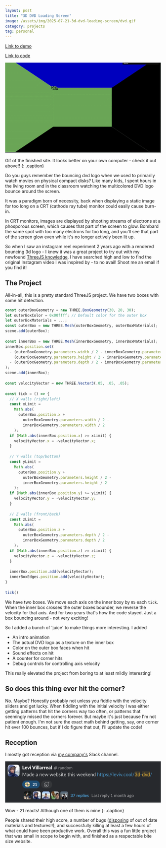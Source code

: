 ```yaml
---
layout: post
title: "3D DVD Loading Screen"
image: /assets/img/2025-07-21-3d-dvd-loading-screen/dvd.gif
category: projects
tag: personal
---
```



[Link to demo](https://leviv.cool/3d-dvd)

[Link to code](https://github.com/leviv/3d-dvd)

![dvd](/assets/img/2025-07-21-3d-dvd-loading-screen/dvd.gif)

Gif of the finished site. It looks better on your own computer - check it out above!!
{: .caption}


Do you guys remember the bouncing dvd logo when we used to primarily watch movies on physical compact disks? Like many kids, I spent hours in the living room and in the classroom watching the multicolored DVD logo bounce around the screen.

It was a paradigm born of necessity, back when displaying a static image for too long on a CRT (cathode ray tube) monitor could easily cause burn-in.

In CRT monitors, images are displayed by shooting streams of electrons at a phosporous screen, which causes that part of the screen to glow. Bombard the same spot with too many electrons for too long, and you'll see that part of the screen glow even while it's no longer actively been lit up. 

So when I saw an instagram reel experiment 2 years ago with a rendered bouncing 3d logo - I knew it was a great project to try out with my newfound [ThreeJS knowledge](https://threejs-journey.com/). I have searched high and low to find the original Instagram video I was inspired by - to no avail! Shoot me an email if you find it!

## The Project

All-in-all, this is a pretty standard ThreeJS project. We have two boxes with some hit detection.

```javascript
const outerBoxGeometry = new THREE.BoxGeometry(30, 20, 30);
let outerBoxColor = 0x00ffff; // Default color for the outer box
let outerBoxMaterials = ...;
const outerBox = new THREE.Mesh(outerBoxGeometry, outerBoxMaterials);
scene.add(outerBox);

const innerBox = new THREE.Mesh(innerBoxGeometry, innerBoxMaterials);
innerBox.position.set(
  - (outerBoxGeometry.parameters.width / 2 - innerBoxGeometry.parameters.width / 2),   // X: left
    (outerBoxGeometry.parameters.height / 2 - innerBoxGeometry.parameters.height / 2), // Y: top
  - (outerBoxGeometry.parameters.depth / 2 - innerBoxGeometry.parameters.depth / 2)    // Z: front
);
scene.add(innerBox);

const velocityVector = new THREE.Vector3(.05, .05, .05);

const tick = () => {
  // X walls (right/left)
  const xLimit =
    Math.abs(
      outerBox.position.x +
        outerBoxGeometry.parameters.width / 2 -
        innerBoxGeometry.parameters.width / 2
    );
  if (Math.abs(innerBox.position.x) >= xLimit) {
    velocityVector.x = -velocityVector.x;
  }
  
  // Y walls (top/bottom)
  const yLimit =
    Math.abs(
      outerBox.position.y +
        outerBoxGeometry.parameters.height / 2 -
        innerBoxGeometry.parameters.height / 2
    );
  if (Math.abs(innerBox.position.y) >= yLimit) {
    velocityVector.y = -velocityVector.y;
  }
  
  // Z walls (front/back)
  const zLimit =
    Math.abs(
      outerBox.position.z +
        outerBoxGeometry.parameters.depth / 2 -
        innerBoxGeometry.parameters.depth / 2
    );
  if (Math.abs(innerBox.position.z) >= zLimit) {
    velocityVector.z = -velocityVector.z;
  }
  
  innerBox.position.add(velocityVector);
  innerBoxEdges.position.add(velocityVector);
}

tick()
```

We have two boxes.  We move each axis on the inner boxy by `05` each `tick`. When the inner box crosses the outer boxes bounder, we reverse the velocity for that axis. And for two years that's how the code stayed. Just a box bouncing around - not very exciting!

So I added a bunch of 'juice' to make things more interesting. I added

- An intro animation
- The actual DVD logo as a texture on the inner box
- Color on the outer box faces when hit
- Sound effects on hit
- A counter for corner hits
- Debug controls for controlling axis velocity

This really elevated the project from boring to at least mildly interesting! 

## So does this thing ever hit the corner?

No. Maybe? Honestly probably not unless you fiddle with the velocity sliders and get lucky. When fiddling with the initial velocity I was either getting patterns that hit the corners way too often, or patterns that seemingly missed the corners forever. But maybe it's just because I'm not patient enough. I'm not sure the exact math behind getting, say, one corner hit ever 100 bounces, but if I do figure that out, I'll update the code!

## Reception

I mostly got reception via [my company's](http://figma.com/) Slack channel.

![slack](/assets/img/2025-07-21-3d-dvd-loading-screen/slack.png)

Wow - 21 reacts! Although one of them is mine
{: .caption}

People shared their high score, a number of bugs ([disposing](https://threejs.org/docs/#api/en/materials/Material.dispose) of out of date materials and textures!!), and successfully killing at least a few hours of what could have been productive work. Overall this was a fun little project that was small in scope to begin with, and finished as a respectable bite size website.
